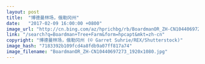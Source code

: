 ```yaml
---
layout: post
title:  "博德曼林场，俄勒冈州"
date:   "2017-02-09 16:00:00 +0800"
image_url: "http://cn.bing.com/az/hprichbg/rb/BoardmanOR_ZH-CN10440697273_1920x1080.jpg"
link: "/search?q=Boardman+Tree+Farm&form=hpcapt&mkt=zh-cn"
copyright: "博德曼林场，俄勒冈州 (© Garret Suhrie/REX/Shutterstock)"
image_hash: "7183392b109fcd4a8fdb9a07ff817a74"
image_filename: "BoardmanOR_ZH-CN10440697273_1920x1080.jpg"
---
```

